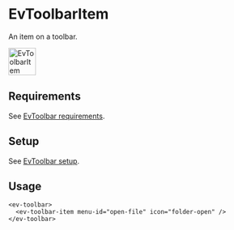 # EvToolbarItem

An item on a toolbar.

<img width="54" alt="EvToolbarItem" src="https://user-images.githubusercontent.com/611996/90172898-40ff5000-dd69-11ea-9772-419a94ce56e0.png">

## Requirements

See [EvToolbar requirements](/EvToolbar#requirements).

## Setup

See [EvToolbar setup](/EvToolbar#setup).

## Usage
```vue
<ev-toolbar>
  <ev-toolbar-item menu-id="open-file" icon="folder-open" />
</ev-toolbar>
```